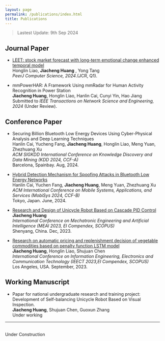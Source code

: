 ```yaml
---
layout: page
permalink: /publications/index.html
title: Publications
---
```


> Lastest Update: 9th Sep 2024

## Journal Paper

- [LEET: stock market forecast with long-term emotional change enhanced temporal model](https://doi.org/10.7717/peerj-cs.1969)
<br> Honglin Liao, **Jiacheng Huang** , Yong Tang
<br> *PeerJ Computer Science, 2024*.(JCR, Q1).

- mmPowerHAR: A Framework Using mmRadar for Human Activity Recognition in Power Station 
<br> **Jiacheng Huang**, Honglin Liao, Hanlin Cai, Cunyi Yin, Hao Jiang
<br> Submitted to *IEEE Transactions on Network Science and Engineering, 2024* (Under Review).

## Conference Paper

- Securing Billion Bluetooth Low Energy Devices Using Cyber-Physical Analysis and Deep Learning Techniques
<br> Hanlin Cai, Yucheng Fang, **Jiacheng Huang**, Honglin Liao, Meng Yuan, Zhezhuang Xu 
<br> *ACM SIGKDD International Conference on Knowledge Discovery and Data Mining (KDD 2024, CCF-A)* 
<br> Barcelona, Spainbay. Aug, 2024.

- [Hybrid Detection Mechanism for Spoofing Attacks in Bluetooth Low Energy Networks](https://www.sigmobile.org/mobisys/2024/)
<br> Hanlin Cai, Yuchen Fang, **Jiacheng Huang**, Meng Yuan, Zhezhuang Xu
<br> *ACM International Conference on Mobile Systems, Applications, and Services (MobiSys 2024, CCF-B)*
<br> Tokyo, Japan. June, 2024.

- [Research and Design of Unicycle Robot Based on Cascade PID Control](https://www.spiedigitallibrary.org/conference-proceedings-of-spie/13071/3025507/Research-and-design-of-unicycle-robot-based-on-cascade-PID/10.1117/12.3025507.short)
<br> **Jiacheng Huang**
<br> *International Conference on Mechatronic Engineering and Artificial Intelligence (MEAI 2023, EI Compendex, SCOPUS)*
<br> Shenyang, China. Dec, 2023.

- [Research on automatic pricing and replenishment decision of vegetable commodities based on penalty function LSTM model](https://ieeexplore.ieee.org/document/10442643)
<br> **Jiacheng Huang**, Honglin Liao, Shujuan Chen
<br> *International Conference on Information Engineering, Electronics and Communication Technology (IEECT 2023,EI Compendex, SCOPUS)*
<br> Los Angeles, USA. September, 2023.

## Working Manuscript

- Papar for national undergraduate research and training project: Development of Self-balancing Unicycle Robot Based on Visual Inspection.<br>**Jiacheng Huang**, Shujuan Chen, Guoxun Zhang<br>Under working

---

<br>Under Construction